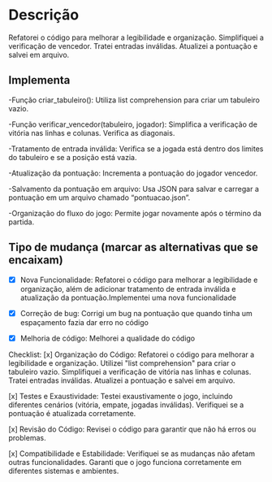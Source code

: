 # Descrição
Refatorei o código para melhorar a legibilidade e organização.
Simplifiquei a verificação de vencedor.
Tratei entradas inválidas.
Atualizei a pontuação e salvei em arquivo.

## Implementa
-Função criar_tabuleiro():
Utiliza list comprehension para criar um tabuleiro vazio.

-Função verificar_vencedor(tabuleiro, jogador):
Simplifica a verificação de vitória nas linhas e colunas.
Verifica as diagonais.

-Tratamento de entrada inválida:
Verifica se a jogada está dentro dos limites do tabuleiro e se a posição está vazia.

-Atualização da pontuação:
Incrementa a pontuação do jogador vencedor.

-Salvamento da pontuação em arquivo:
Usa JSON para salvar e carregar a pontuação em um arquivo chamado “pontuacao.json”.

-Organização do fluxo do jogo:
Permite jogar novamente após o término da partida.


## Tipo de mudança (marcar as alternativas que se encaixam)
- [x] Nova Funcionalidade: Refatorei o código para melhorar a legibilidade e organização, além de adicionar tratamento de entrada inválida e atualização da pontuação.Implementei uma nova funcionalidade
- [x] Correção de bug: Corrigi um bug na pontuação que quando tinha um espaçamento fazia dar erro no código
- [x] Melhoria de código: Melhorei a qualidade do código


Checklist:
[x] Organização do Código:
Refatorei o código para melhorar a legibilidade e organização.
Utilizei "list comprehension" para criar o tabuleiro vazio.
Simplifiquei a verificação de vitória nas linhas e colunas.
Tratei entradas inválidas.
Atualizei a pontuação e salvei em arquivo.

[x] Testes e Exaustividade:
Testei exaustivamente o jogo, incluindo diferentes cenários (vitória, empate, jogadas inválidas).
Verifiquei se a pontuação é atualizada corretamente.

[x] Revisão do Código:
Revisei o código para garantir que não há erros ou problemas.

[x] Compatibilidade e Estabilidade:
Verifiquei se as mudanças não afetam outras funcionalidades.
Garanti que o jogo funciona corretamente em diferentes sistemas e ambientes.